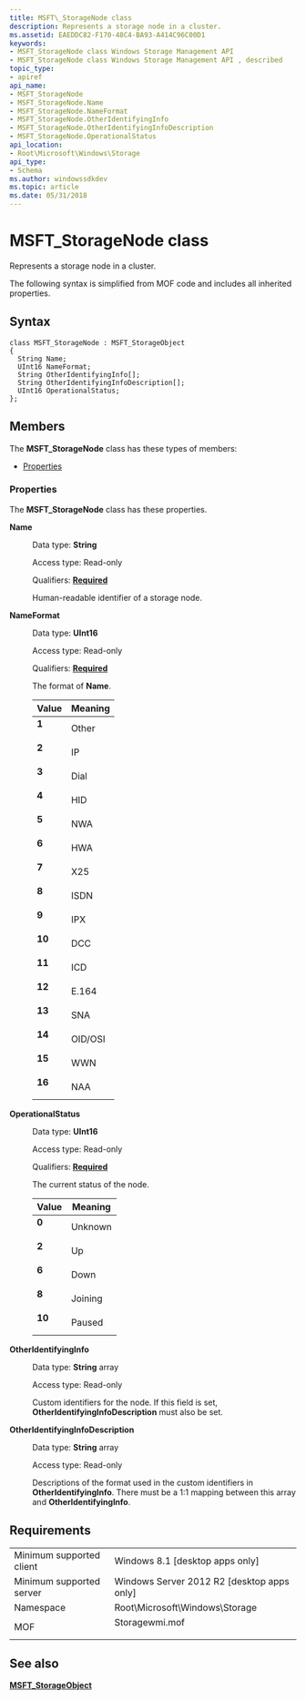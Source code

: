 ```yaml
---
title: MSFT\_StorageNode class
description: Represents a storage node in a cluster.
ms.assetid: EAEDDC82-F170-48C4-BA93-A414C96C00D1
keywords:
- MSFT_StorageNode class Windows Storage Management API
- MSFT_StorageNode class Windows Storage Management API , described
topic_type:
- apiref
api_name:
- MSFT_StorageNode
- MSFT_StorageNode.Name
- MSFT_StorageNode.NameFormat
- MSFT_StorageNode.OtherIdentifyingInfo
- MSFT_StorageNode.OtherIdentifyingInfoDescription
- MSFT_StorageNode.OperationalStatus
api_location:
- Root\Microsoft\Windows\Storage
api_type:
- Schema
ms.author: windowssdkdev
ms.topic: article
ms.date: 05/31/2018
---
```


# MSFT\_StorageNode class

Represents a storage node in a cluster.

The following syntax is simplified from MOF code and includes all inherited properties.

## Syntax

``` syntax
class MSFT_StorageNode : MSFT_StorageObject
{
  String Name;
  UInt16 NameFormat;
  String OtherIdentifyingInfo[];
  String OtherIdentifyingInfoDescription[];
  UInt16 OperationalStatus;
};
```

## Members

The **MSFT\_StorageNode** class has these types of members:

-   [Properties](#properties)

### Properties

The **MSFT\_StorageNode** class has these properties.

<dl> <dt>

**Name**
</dt> <dd> <dl> <dt>

Data type: **String**
</dt> <dt>

Access type: Read-only
</dt> <dt>

Qualifiers: [**Required**](/windows/win32/wmisdk/standard-qualifiers)
</dt> </dl>

Human-readable identifier of a storage node.

</dd> <dt>

**NameFormat**
</dt> <dd> <dl> <dt>

Data type: **UInt16**
</dt> <dt>

Access type: Read-only
</dt> <dt>

Qualifiers: [**Required**](/windows/win32/wmisdk/standard-qualifiers)
</dt> </dl>

The format of **Name**.



| Value                                                                                                  | Meaning            |
|--------------------------------------------------------------------------------------------------------|--------------------|
| <span id="1"></span><dl> <dt>**1**</dt> </dl>   | Other<br/>   |
| <span id="2"></span><dl> <dt>**2**</dt> </dl>   | IP<br/>      |
| <span id="3"></span><dl> <dt>**3**</dt> </dl>   | Dial<br/>    |
| <span id="4"></span><dl> <dt>**4**</dt> </dl>   | HID<br/>     |
| <span id="5"></span><dl> <dt>**5**</dt> </dl>   | NWA<br/>     |
| <span id="6"></span><dl> <dt>**6**</dt> </dl>   | HWA<br/>     |
| <span id="7"></span><dl> <dt>**7**</dt> </dl>   | X25<br/>     |
| <span id="8"></span><dl> <dt>**8**</dt> </dl>   | ISDN<br/>    |
| <span id="9"></span><dl> <dt>**9**</dt> </dl>   | IPX<br/>     |
| <span id="10"></span><dl> <dt>**10**</dt> </dl> | DCC<br/>     |
| <span id="11"></span><dl> <dt>**11**</dt> </dl> | ICD<br/>     |
| <span id="12"></span><dl> <dt>**12**</dt> </dl> | E.164<br/>   |
| <span id="13"></span><dl> <dt>**13**</dt> </dl> | SNA<br/>     |
| <span id="14"></span><dl> <dt>**14**</dt> </dl> | OID/OSI<br/> |
| <span id="15"></span><dl> <dt>**15**</dt> </dl> | WWN<br/>     |
| <span id="16"></span><dl> <dt>**16**</dt> </dl> | NAA<br/>     |



 

</dd> <dt>

**OperationalStatus**
</dt> <dd> <dl> <dt>

Data type: **UInt16**
</dt> <dt>

Access type: Read-only
</dt> <dt>

Qualifiers: [**Required**](/windows/win32/wmisdk/standard-qualifiers)
</dt> </dl>

The current status of the node.



| Value                                                                                                  | Meaning            |
|--------------------------------------------------------------------------------------------------------|--------------------|
| <span id="0"></span><dl> <dt>**0**</dt> </dl>   | Unknown<br/> |
| <span id="2"></span><dl> <dt>**2**</dt> </dl>   | Up<br/>      |
| <span id="6"></span><dl> <dt>**6**</dt> </dl>   | Down<br/>    |
| <span id="8"></span><dl> <dt>**8**</dt> </dl>   | Joining<br/> |
| <span id="10"></span><dl> <dt>**10**</dt> </dl> | Paused<br/>  |



 

</dd> <dt>

**OtherIdentifyingInfo**
</dt> <dd> <dl> <dt>

Data type: **String** array
</dt> <dt>

Access type: Read-only
</dt> </dl>

Custom identifiers for the node. If this field is set, **OtherIdentifyingInfoDescription** must also be set.

</dd> <dt>

**OtherIdentifyingInfoDescription**
</dt> <dd> <dl> <dt>

Data type: **String** array
</dt> <dt>

Access type: Read-only
</dt> </dl>

Descriptions of the format used in the custom identifiers in **OtherIdentifyingInfo**. There must be a 1:1 mapping between this array and **OtherIdentifyingInfo**.

</dd> </dl>

## Requirements



|                                     |                                                                                           |
|-------------------------------------|-------------------------------------------------------------------------------------------|
| Minimum supported client<br/> | Windows 8.1 \[desktop apps only\]<br/>                                              |
| Minimum supported server<br/> | Windows Server 2012 R2 \[desktop apps only\]<br/>                                   |
| Namespace<br/>                | Root\\Microsoft\\Windows\\Storage<br/>                                              |
| MOF<br/>                      | <dl> <dt>Storagewmi.mof</dt> </dl> |



## See also

<dl> <dt>

[**MSFT\_StorageObject**](msft-storageobject.md)
</dt> </dl>

 

